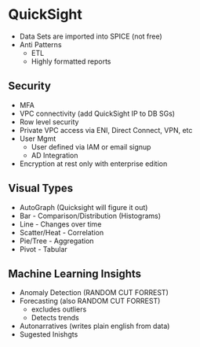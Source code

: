 # QuickSight

- Data Sets are imported into SPICE (not free)
- Anti Patterns
  - ETL
  - Highly formatted reports

## Security

- MFA
- VPC connectivity (add QuickSight IP to DB SGs)
- Row level security 
- Private VPC access via ENI, Direct Connect, VPN, etc
- User Mgmt
  - User defined via IAM or email signup
  - AD Integration
- Encryption at rest only with enterprise edition



## Visual Types

- AutoGraph (Quicksight will figure it out)
- Bar - Comparison/Distribution (Histograms)
- Line - Changes over time
- Scatter/Heat - Correlation
- Pie/Tree - Aggregation
- Pivot - Tabular



## Machine Learning Insights

- Anomaly Detection (RANDOM CUT FORREST)
- Forecasting (also RANDOM CUT FORREST)
  - excludes outliers
  - Detects trends
- Autonarratives (writes plain english from data)
- Sugested Inishgts


